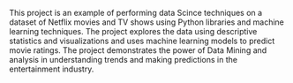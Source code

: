 This project is an example of performing data Scince techniques on a dataset of Netflix movies and TV shows using Python libraries and machine learning techniques. The project explores the data using descriptive statistics and visualizations and uses machine learning models to predict movie ratings. The project demonstrates the power of Data Mining and analysis in understanding trends and making predictions in the entertainment industry.
